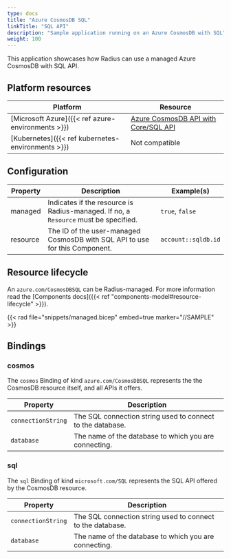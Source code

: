 ```yaml
---
type: docs
title: "Azure CosmosDB SQL"
linkTitle: "SQL API"
description: "Sample application running on an Azure CosmosDB with SQL"
weight: 100
---
```


This application showcases how Radius can use a managed Azure CosmosDB with SQL API.

## Platform resources

| Platform | Resource |
|----------|----------|
| [Microsoft Azure]({{< ref azure-environments >}}) | [Azure CosmosDB API with Core/SQL API](https://docs.microsoft.com/en-us/azure/cosmos-db/choose-api#coresql-api)
| [Kubernetes]({{< ref kubernetes-environments >}}) | Not compatible

## Configuration

| Property | Description | Example(s) |
|----------|-------------|---------|
| managed | Indicates if the resource is Radius-managed. If no, a `Resource` must be specified. | `true`, `false`
| resource | The ID of the user-managed CosmosDB with SQL API to use for this Component. | `account::sqldb.id`

## Resource lifecycle

An `azure.com/CosmosDBSQL` can be Radius-managed. For more information read the [Components docs]({{< ref "components-model#resource-lifecycle" >}}).

{{< rad file="snippets/managed.bicep" embed=true marker="//SAMPLE" >}}

## Bindings

### cosmos

The `cosmos` Binding of kind `azure.com/CosmosDBSQL` represents the the CosmosDB resource itself, and all APIs it offers.

| Property | Description |
|----------|-------------|
| `connectionString` | The SQL connection string used to connect to the database.
| `database` | The name of the database to which you are connecting.

### sql

The `sql` Binding of kind `microsoft.com/SQL` represents the SQL API offered by the CosmosDB resource.

| Property | Description |
|----------|-------------|
| `connectionString` | The SQL connection string used to connect to the database.
| `database` | The name of the database to which you are connecting.
